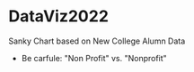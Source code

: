 # DataViz2022
Sanky Chart based on New College Alumn Data

- Be carfule: "Non Profit" vs. "Nonprofit"
